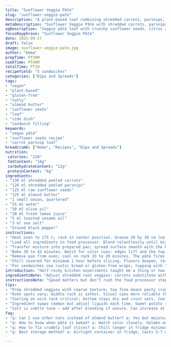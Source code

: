 ```yaml
---
title: "Sunflower Veggie Pâté"
slug: "sunflower-veggie-pate"
description: "A plant-based loaf combining shredded carrots, parsnips, raw sunflower seeds, and almond butter. Baked until golden with a slightly crisp crust. Contains no gluten, dairy, or eggs. Balanced with citrus and sesame oil for a nutty depth. Easy to slice, stores well in fridge for a week. Great for sandwiches or side dishes. No em dash used. Ingredients and steps reworked slightly for better texture and flavor harmony. Oven timing adjusted to capture right doneness cues."
metaDescription: "Sunflower Veggie Pâté with shredded carrots, parsnips, sunflower seeds, almond butter. Nutty depth from toasted sesame and citrus brightness. Firm texture, slice-able loaf."
ogDescription: "Veggie pâté loaf with crunchy sunflower seeds, citrus zing, almond butter richness. Bake until golden with crisp edges and soft center. Chill before slicing for best results."
focusKeyphrase: "Sunflower Veggie Pâté"
date: 2025-09-27
draft: false
image: sunflower-veggie-pate.jpg
author: "Emma"
prepTime: PT20M
cookTime: PT40M
totalTime: PT1H
recipeYield: "5 sandwiches"
categories: ["Dips and Spreads"]
tags:
- "vegan"
- "plant-based"
- "gluten-free"
- "nutty"
- "almond butter"
- "sunflower seeds"
- "loaf"
- "side dish"
- "sandwich filling"
keywords:
- "vegan pâté"
- "sunflower seeds recipe"
- "carrot parsnip loaf"
breadcrumb: ["Home", "Recipes", "Dips and Spreads"]
nutrition: 
 calories: "210"
 fatContent: "16g"
 carbohydrateContent: "12g"
 proteinContent: "6g"
ingredients:
- "130 ml shredded peeled carrots"
- "120 ml shredded peeled parsnips"
- "125 ml raw sunflower seeds"
- "125 ml almond butter"
- "1 small onion, quartered"
- "55 ml water"
- "30 ml olive oil"
- "20 ml fresh lemon juice"
- "5 ml toasted sesame oil"
- "3 ml sea salt"
- "Ground black pepper"
instructions:
- "Heat oven to 175 C; rack in center position. Grease 20 by 10 cm loaf pan generously with olive oil; sets a nonstick base, important for unmolding clean slices."
- "Load all ingredients in food processor. Blend relentlessly until mixture turns uniformly thick and creamy; poke and scrap sides at intervals to ensure even processing. Aim for a consistency that holds together, not too wet or dry; texture critical here."
- "Transfer mixture into prepared pan; spread surface smooth with the back of a wet spoon or offset spatula. Press down gently but firmly to avoid air gaps inside. The dense, compact form aids even cooking."
- "Bake 38 to 42 minutes. Watch for color cues: edges lift and the top should be golden-brown with faint crust cracks. Insert toothpick in center; it should come out mostly clean but with moist crumbs, not wet batter."
- "Remove pan from oven; cool on rack 15 to 20 minutes. The pâté firms as it cools, making unmolding easier. Loosen edges with sharp knife tip before flipping onto plate."
- "Chill covered for minimum 1 hour before slicing. Flavors deepen, texture dries to perfect slice-able firmness. Stores refrigerated tightly sealed up to 7 days."
- "For sandwiches use rustic bread or gluten-free wraps; topping with tangy pickles or spicy mustard adds kick."
introduction: "Half-rocky kitchen experiments taught me a thing or two. Carrots and parsnips shredded, not too fine — texture matters. Sunflower seeds bring crunch and depth if not pulverized past recognition. Almond butter for richness, but it can be swapped for cashew butter if you dislike almond's slight bitterness. Sesame oil toasted; a few drops punch through monotony, adding nutty warmth without overpowering. Lemon juice balances sweetness and fat. Pressure on oven timing had my loaf either too mushy or dry. Watch carefully for surface firming and gentle crust cracks. Let cool fully before slicing or risk crumbly mess. Refrigerate or it falls apart faster. Simple but demanding if you want a loaf with body and bite."
ingredientsNote: "Adjust shredded root veggies: carrots substitute with sweet potato or parsnip swaps well. Sunflower seeds can be replaced with pumpkin seeds but adjust liquid ratio slightly, pumpkin seeds are softer and sometimes oily. Almond butter best raw and unsweetened to control moisture. Toasted sesame oil adds aroma; avoid plain sesame oil or flavor dulls. Lemon juice fresh from fruit, store-bought quickly loses zip. Onion offers background flavor that brightens the palate; garlic can be added but tends to dominate here. Olive oil helps hold moisture and works well with all other ingredients here. Use filtered water, tap chlorinated water sometimes alters subtle flavors negatively, especially in delicate raw nuts. Salt is subtle guide — add cautiously, can always increase later in sandwiches or sides."
instructionsNote: "Speed matters but don’t rush the food processor step. Too short and you'll get gritty bits; too long and anything crunchy dissolves into bland paste. Scraping regularly guarantees uniform mix; on early trials, I found pulse mode smoother but less reliable. Oven spots differ; middle rack position and watch surface color, not just clock. Cool on wire rack to prevent soggy bottom; trapped steam ruins crust setting. Structural integrity comes from controlled cooling times and chill period; skipping chilling is rookie mistake—pâté falls apart or slices raggedly. Use sharp serrated knife with sawing motion—pressing down squashes shape. Storage in tightly sealed container, or slices dry and smell deterioration advances. When in doubt, add a sprinkle of nutritional yeast for cheesy notes or a pinch of smoked paprika for twist. This is flexible; trust your nose and feel more than the clock."
tips:
- "Prep shredded veggies with coarse texture; too fine means pasty crumb. Keep sunflower seeds chunkier for crunch variations. Almond butter moisture varies; adjust water carefully. Sesame oil toasted - raw oils dull flavor. Watch blending; if overdone, lose texture. Pulse mode helps but requires scraping sides often or uneven mix."
- "Oven spots vary; middle rack is safest. Visual cues more reliable than timer. Look for top golden-brown shade and faint crust fractures; avoid overbaking or dry edges form. Toothpick test—mostly clean with moist crumbs inside. If too wet, add nuts or seeds next batch; too dry? Slightly more olive oil or water. Air gaps from poor pressing cause uneven bake."
- "Cooling on wire rack critical; bottom stays dry and crust sets. Cooling too quick or too slow affects slice-ability; fridge chill locks form. Avoid slicing warm loaf—crumbs fall apart. Use serrated knife with gentle back and forth, no pressing down hard. Loaf stores well up to a week in airtight fridge; stale smell means container issues."
- "Ingredient swaps common but adjust liquids each time. Sweet potato replaces carrots but absorbs moisture differently, so reduce water slightly. Pumpkin seeds instead of sunflower seeds bring softer texture and higher oil content; drop water to balance. Cashew butter swap for almond; richer texture but changes bite slightly."
- "Salt is subtle tune — add after blending if unsure. Can increase at sandwich stage. Fresh lemon juice crucial; bottled juice dulls bright notes quickly. Onion optional; garlic usually too strong, mask subtleties here. Water quality matters—chlorinated tap water kills delicate raw nut flavors. Filtered or bottled preferred."
faq:
- "q: Can I use other nuts instead of almond butter? a: Yes but moisture varies. Cashew butter richer but softer loaf texture. Peanut butter too strong flavor, may overpower. Adjust water when swapping nuts. Raw and unsweetened best for consistency."
- "q: How to know when pâté is baked? a: Watch color closely. Golden edges, crust cracks faintly. Toothpick inserted shows mostly clean with moist crumbs, no wet batter. Overbaking dries loaf—crumbly. Underbaked? Loose, mushy slices. Oven spots cause uneven doneness; rotate if needed."
- "q: How to fix crumbly loaf slices? a: Chill longer in fridge minimum 1 hour, even more if very warm initially. Press mixture down firmly before baking—no air gaps helps hold structure. Use serrated knife gentle sawing motion not pressing. Skip chilling and expect crumbly mess."
- "q: Best storage method? a: Airtight container in fridge, lasts 5-7 days. Wrap slices individually or separate with parchment to avoid sticking. Freezing possible but texture changes; thaw slowly in fridge. Avoid plastic wrap directly on loaf surface; trapped moisture ruins crust."

---
```

